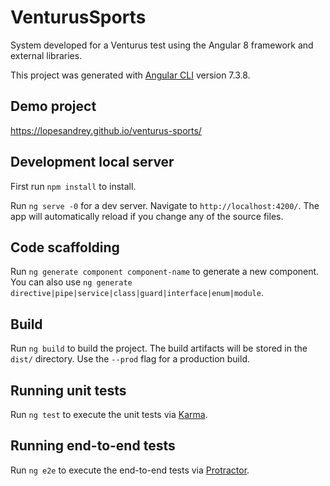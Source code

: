 # VenturusSports

System developed for a Venturus test using the Angular 8 framework and external libraries.

This project was generated with [Angular CLI](https://github.com/angular/angular-cli) version 7.3.8.

## Demo project

https://lopesandrey.github.io/venturus-sports/

## Development local server 

First run `npm install` to install.

Run `ng serve -0` for a dev server. Navigate to `http://localhost:4200/`. The app will automatically reload if you change any of the source files.

## Code scaffolding

Run `ng generate component component-name` to generate a new component. You can also use `ng generate directive|pipe|service|class|guard|interface|enum|module`.

## Build

Run `ng build` to build the project. The build artifacts will be stored in the `dist/` directory. Use the `--prod` flag for a production build.

## Running unit tests

Run `ng test` to execute the unit tests via [Karma](https://karma-runner.github.io).

## Running end-to-end tests

Run `ng e2e` to execute the end-to-end tests via [Protractor](http://www.protractortest.org/).

